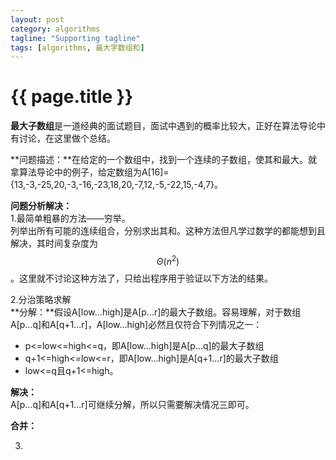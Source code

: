 ```yaml
---
layout: post
category: algorithms
tagline: "Supporting tagline"
tags: [algorithms, 最大字数组和]
---
```


{{ page.title }}
===

**最大子数组**是一道经典的面试题目，面试中遇到的概率比较大，正好在算法导论中有讨论，在这里做个总结。    

**问题描述：**在给定的一个数组中，找到一个连续的子数组，使其和最大。就拿算法导论中的例子，给定数组为A[16]={13,-3,-25,20,-3,-16,-23,18,20,-7,12,-5,-22,15,-4,7}。

**问题分析解决：**    
1.最简单粗暴的方法——穷举。    
列举出所有可能的连续组合，分别求出其和。这种方法但凡学过数学的都能想到且解决，其时间复杂度为$$\Theta(n^2)$$。这里就不讨论这种方法了，只给出程序用于验证以下方法的结果。    
<script src="https://gist.github.com/freejie/7044087.js"></script>

2.分治策略求解    
**分解：**假设A[low...high]是A[p...r]的最大子数组。容易理解，对于数组A[p...q]和A[q+1...r]，A[low...high]必然且仅符合下列情况之一：    

- p<=low<=high<=q，即A[low...high]是A[p...q]的最大子数组    
- q+1<=high<=low<=r，即A[low...high]是A[q+1...r]的最大子数组    
- low<=q且q+1<=high。    

**解决：**    
A[p...q]和A[q+1...r]可继续分解，所以只需要解决情况三即可。    

**合并：**    

3.
